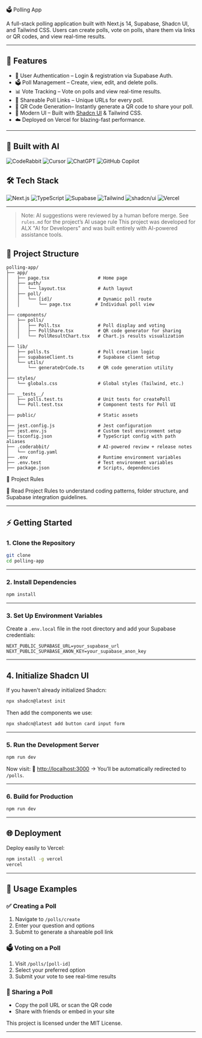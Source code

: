 
🗳️  Polling App

A full-stack polling application built with Next.js 14, Supabase, Shadcn UI, and Tailwind CSS.
Users can create polls, vote on polls, share them via links or QR codes, and view real-time results.

---

## 🚀 Features

* 🔑 User Authentication – Login & registration via Supabase Auth.
* 🗳️ Poll Management – Create, view, edit, and delete polls.
* 📊 Vote Tracking – Vote on polls and view real-time results.
* 🔗 Shareable Poll Links – Unique URLs for every poll.
* 📱 QR Code Generation– Instantly generate a QR code to share your poll.
* 🎨 Modern UI – Built with [Shadcn UI](https://ui.shadcn.com/) & Tailwind CSS.
* ☁️ Deployed on Vercel for blazing-fast performance.

---


## 🤖 Built with AI 
<p align="left"> <img src="https://img.shields.io/badge/AI%20Code%20Review-CodeRabbit-blue?style=for-the-badge" alt="CodeRabbit" /> <img src="https://img.shields.io/badge/AI%20IDE-Cursor-purple?style=for-the-badge" alt="Cursor" /> <img src="https://img.shields.io/badge/AI%20Assistant-ChatGPT-green?style=for-the-badge" alt="ChatGPT" /> <img src="https://img.shields.io/badge/AI%20Pair%20Programming-GitHub%20Copilot-black?style=for-the-badge" alt="GitHub Copilot" /> </p>


## 🛠️ Tech Stack
<p>
  <img src="https://img.shields.io/badge/Next.js-Framework-black?style=flat-square" alt="Next.js" />
  <img src="https://img.shields.io/badge/TypeScript-Language-blue?style=flat-square" alt="TypeScript" />
  <img src="https://img.shields.io/badge/Supabase-DB%20%26%20Auth-22c55e?style=flat-square" alt="Supabase" />
  <img src="https://img.shields.io/badge/Tailwind%20CSS-Styling-06b6d4?style=flat-square" alt="Tailwind" />
  <img src="https://img.shields.io/badge/shadcn--ui-Components-0ea5e9?style=flat-square" alt="shadcn/ui" />
  <img src="https://img.shields.io/badge/Vercel-Hosting-000000?style=flat-square" alt="Vercel" />
</p>
  
---

> Note: AI suggestions were reviewed by a human before merge. See `rules.md` for the project’s AI usage rule 
>This project was developed  for ALX "AI for Developers"  and was built entirely with AI-powered assistance tools.


## 📂 Project Structure

```
polling-app/
├── app/
│   ├── page.tsx                  # Home page
│   ├── auth/
│   │   └── layout.tsx            # Auth layout
│   ├── poll/
│   │   └── [id]/                 # Dynamic poll route
│   │       └── page.tsx         # Individual poll view
│
├── components/
│   ├── polls/
│   │   ├── Poll.tsx              # Poll display and voting
│   │   ├── PollShare.tsx         # QR code generator for sharing
│   │   └── PollResultChart.tsx   # Chart.js results visualization
│
├── lib/
│   ├── polls.ts                  # Poll creation logic
│   ├── supabaseClient.ts         # Supabase client setup
│   └── utils/
│       └── generateQrCode.ts     # QR code generation utility
│
├── styles/
│   └── globals.css               # Global styles (Tailwind, etc.)
│
├── __tests__/
│   ├── polls.test.ts             # Unit tests for createPoll
│   └── Poll.test.tsx             # Component tests for Poll UI
│
├── public/                       # Static assets
│
├── jest.config.js                # Jest configuration
├── jest.env.js                   # Custom test environment setup
├── tsconfig.json                 # TypeScript config with path aliases
├── .coderabbit/                  # AI-powered review + release notes
│   └── config.yaml
├── .env                          # Runtime environment variables
├── .env.test                     # Test environment variables
├── package.json                  # Scripts, dependencies

```
🧩 Project Rules

📜 Read  Project Rules
 to understand coding patterns, folder structure, and Supabase integration guidelines.

---

## ⚡ Getting Started

### 1. Clone the Repository

```bash
git clone 
cd polling-app
```

---

### 2. Install Dependencies

```bash
npm install
```

---
### 3. Set Up Environment Variables

Create a `.env.local` file in the root directory and add your Supabase credentials:

```env
NEXT_PUBLIC_SUPABASE_URL=your_supabase_url
NEXT_PUBLIC_SUPABASE_ANON_KEY=your_supabase_anon_key

```


---

## 4. Initialize Shadcn UI

If you haven't already initialized Shadcn:

```bash
npx shadcn@latest init
```

Then add the components we use:

```bash
npx shadcn@latest add button card input form
```

---

### 5. Run the Development Server

```bash
npm run dev
```

Now visit:
🔗 [http://localhost:3000](http://localhost:3000) → You’ll be automatically redirected to `/polls`.

---

### 6. Build for Production

```bash
npm run dev
```

---

## 🌐 Deployment

Deploy easily to Vercel:

```bash
npm install -g vercel
vercel
```

---

## 🧪 Usage Examples

### ✅ Creating a Poll
1. Navigate to `/polls/create`
2. Enter your question and options
3. Submit to generate a shareable poll link

### 🗳️ Voting on a Poll
1. Visit `/polls/[poll-id]`
2. Select your preferred option
3. Submit your vote to see real-time results

### 🔗 Sharing a Poll
- Copy the poll URL or scan the QR code
- Share with friends or embed in your site


This project is licensed under the MIT License.

---
